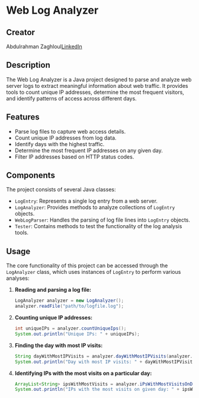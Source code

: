 # Web Log Analyzer

## Creator

Abdulrahman Zaghloul[LinkedIn](https://www.linkedin.com/in/abdulrahman-zaghloul-876735295/)

## Description

The Web Log Analyzer is a Java project designed to parse and analyze web server logs to extract meaningful information about web traffic. It provides tools to count unique IP addresses, determine the most frequent visitors, and identify patterns of access across different days.

## Features

- Parse log files to capture web access details.
- Count unique IP addresses from log data.
- Identify days with the highest traffic.
- Determine the most frequent IP addresses on any given day.
- Filter IP addresses based on HTTP status codes.

## Components

The project consists of several Java classes:

- `LogEntry`: Represents a single log entry from a web server.
- `LogAnalyzer`: Provides methods to analyze collections of `LogEntry` objects.
- `WebLogParser`: Handles the parsing of log file lines into `LogEntry` objects.
- `Tester`: Contains methods to test the functionality of the log analysis tools.

## Usage

The core functionality of this project can be accessed through the `LogAnalyzer` class, which uses instances of `LogEntry` to perform various analyses:

1. **Reading and parsing a log file:**
   ```java
   LogAnalyzer analyzer = new LogAnalyzer();
   analyzer.readFile("path/to/logfile.log");
2. **Counting unique IP addresses:**
   ```java
   int uniqueIPs = analyzer.countUniqueIps();
   System.out.println("Unique IPs: " + uniqueIPs);
3. **Finding the day with most IP visits:**
   ```java
   String dayWithMostIPVisits = analyzer.dayWithMostIPVisits(analyzer.iPsForDays());
   System.out.println("Day with most IP visits: " + dayWithMostIPVisits);
4. **Identifying IPs with the most visits on a particular day:**
   ```java
   ArrayList<String> ipsWithMostVisits = analyzer.iPsWithMostVisitsOnDay(analyzer.iPsForDays(), "MMM dd");
   System.out.println("IPs with the most visits on given day: " + ipsWithMostVisits);





